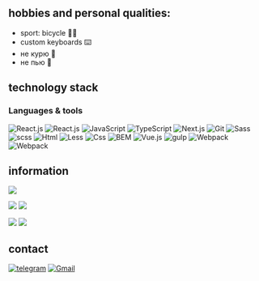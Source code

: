 
## hobbies and personal qualities:
 - sport: bicycle 🚴‍♂️
 - custom keyboards ⌨️ 
 - не курю 🚬
 - не пью  🍾

## technology stack
### Languages & tools
![React.js](https://img.shields.io/badge/-React-414141?style=for-the-badge&logo=React)
![React.js](https://img.shields.io/badge/-React-414141?style=for-the-badge&logo=React-router)
![JavaScript](https://img.shields.io/badge/-JavaScript-414141?style=for-the-badge&logo=JavaScript)
![TypeScript](https://img.shields.io/badge/-TypeScript-414141?style=for-the-badge&logo=TypeScript)
![Next.js](https://img.shields.io/badge/-Next-414141?style=for-the-badge&logo=Next.js)
![Git](https://img.shields.io/badge/-Git-414141?style=for-the-badge&logo=Git)
![Sass](https://img.shields.io/badge/-Scss-414141?style=for-the-badge&logo=Sass)
![scss](https://img.shields.io/badge/-Sass-414141?style=for-the-badge&logo=Sass)
![Html](https://img.shields.io/badge/-Less-414141?style=for-the-badge&logo=Less)
![Less](https://img.shields.io/badge/-Html-414141?style=for-the-badge&logo=HTML5)
![Css](https://img.shields.io/badge/-CSS-414141?style=for-the-badge&logo=CSS3&logoColor=1572B6)
![BEM](https://img.shields.io/badge/-BEM-414141?style=for-the-badge&logo=BEM)
![Vue.js](https://img.shields.io/badge/-Vue-414141?style=for-the-badge&logo=Vue.js)
![gulp](https://img.shields.io/badge/-gulp-414141?style=for-the-badge&logo=gulp)
![Webpack](https://img.shields.io/badge/-Webpack-414141?style=for-the-badge&logo=Webpack)
![Webpack](https://img.shields.io/badge/-Layout-414141?style=for-the-badge)
## information
![](https://github-profile-summary-cards.vercel.app/api/cards/profile-details?username=LavlinskiyNikita&theme=solarized_dark)

![](https://github-profile-summary-cards.vercel.app/api/cards/most-commit-language?username=LavlinskiyNikita&theme=solarized_dark)
![](https://github-profile-summary-cards.vercel.app/api/cards/repos-per-language?username=LavlinskiyNikita&theme=solarized_dark)

![](https://github-profile-summary-cards.vercel.app/api/cards/stats?username=LavlinskiyNikita&theme=solarized_dark)
![](https://github-profile-summary-cards.vercel.app/api/cards/productive-time?username=LavlinskiyNikita&theme=solarized_dark)

## contact
[![telegram](https://img.shields.io/badge/-telegram-414141?style=for-the-badge&logo=Telegram)](https://t.me/Prostinikita)
[![Gmail](https://img.shields.io/badge/-Gmail-414141?style=for-the-badge&logo=Gmail)](https://nikitalav21lin@gmail.com)























<!--
**LavlinskiyNikita/LavlinskiyNikita** is a ✨ _special_ ✨ repository because its `README.md` (this file) appears on your GitHub profile.

Here are some ideas to get you started:

- 🔭 I’m currently working on ...
- 🌱 I’m currently learning ...
- 👯 I’m looking to collaborate on ...
- 🤔 I’m looking for help with ...
- 💬 Ask me about ...
- 📫 How to reach me: ...
- 😄 Pronouns: ...
- ⚡ Fun fact: ...
-->
